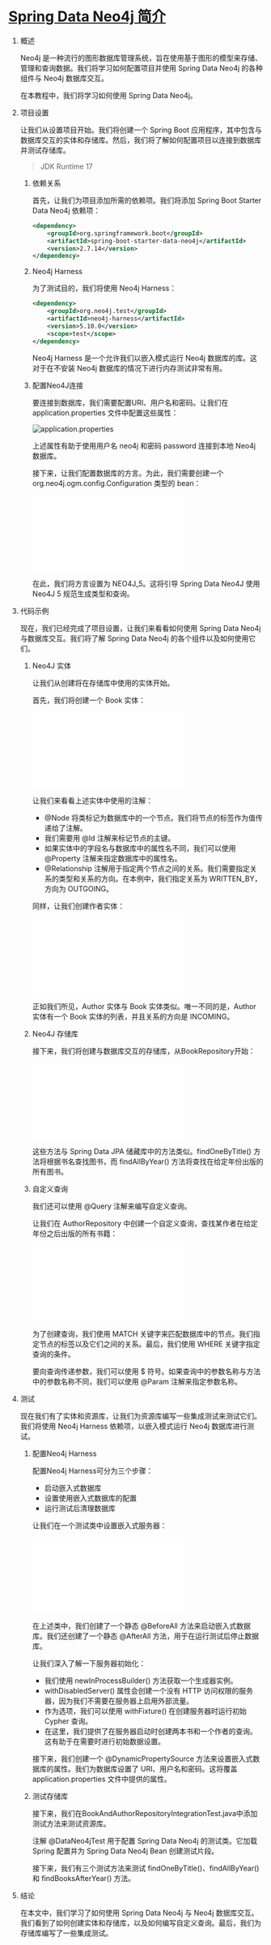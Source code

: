 # [Spring Data Neo4j 简介](https://www.baeldung.com/spring-data-neo4j-intro)

1. 概述

    Neo4j 是一种流行的图形数据库管理系统，旨在使用基于图形的模型来存储、管理和查询数据。我们将学习如何配置项目并使用 Spring Data Neo4j 的各种组件与 Neo4j 数据库交互。

    在本教程中，我们将学习如何使用 Spring Data Neo4j。

2. 项目设置

    让我们从设置项目开始。我们将创建一个 Spring Boot 应用程序，其中包含与数据库交互的实体和存储库。然后，我们将了解如何配置项目以连接到数据库并测试存储库。

    > JDK Runtime 17

    1. 依赖关系

        首先，让我们为项目添加所需的依赖项。我们将添加 Spring Boot Starter Data Neo4j 依赖项：

        ```xml
        <dependency>
            <groupId>org.springframework.boot</groupId>
            <artifactId>spring-boot-starter-data-neo4j</artifactId>
            <version>2.7.14</version>
        </dependency>
        ```

    2. Neo4j Harness

        为了测试目的，我们将使用 Neo4j Harness：

        ```xml
        <dependency>
            <groupId>org.neo4j.test</groupId>
            <artifactId>neo4j-harness</artifactId>
            <version>5.10.0</version>
            <scope>test</scope>
        </dependency>
        ```

        Neo4j Harness 是一个允许我们以嵌入模式运行 Neo4j 数据库的库。这对于在不安装 Neo4j 数据库的情况下进行内存测试非常有用。

    3. 配置Neo4J连接

        要连接到数据库，我们需要配置URI、用户名和密码。让我们在 application.properties 文件中配置这些属性：

        ![application.properties](/src/main/resources/application.properties)

        上述属性有助于使用用户名 neo4j 和密码 password 连接到本地 Neo4j 数据库。

        接下来，让我们配置数据库的方言。为此，我们需要创建一个 org.neo4j.ogm.config.Configuration 类型的 bean：

        ![Neo4jConfig.java](/src/main/java/com/baeldung/spring/data/neo4j/config/Neo4jConfig.java)

        在此，我们将方言设置为 NEO4J_5。这将引导 Spring Data Neo4J 使用 Neo4J 5 规范生成类型和查询。

3. 代码示例

    现在，我们已经完成了项目设置，让我们来看看如何使用 Spring Data Neo4j 与数据库交互。我们将了解 Spring Data Neo4j 的各个组件以及如何使用它们。

    1. Neo4J 实体

        让我们从创建将在存储库中使用的实体开始。

        首先，我们将创建一个 Book 实体：

        ![Book.java](/src/main/java/com/baeldung/spring/data/neo4j/domain/Book.java)

        让我们来看看上述实体中使用的注解：

        - @Node 将类标记为数据库中的一个节点。我们将节点的标签作为值传递给了注解。
        - 我们需要用 @Id 注解来标记节点的主键。
        - 如果实体中的字段名与数据库中的属性名不同，我们可以使用 @Property 注解来指定数据库中的属性名。
        - @Relationship 注解用于指定两个节点之间的关系。我们需要指定关系的类型和关系的方向。在本例中，我们指定关系为 WRITTEN_BY，方向为 OUTGOING。

        同样，让我们创建作者实体：

        ![Author.java](/src/main/java/com/baeldung/spring/data/neo4j/domain/Author.java)

        正如我们所见，Author 实体与 Book 实体类似。唯一不同的是，Author 实体有一个 Book 实体的列表，并且关系的方向是 INCOMING。

    2. Neo4J 存储库

        接下来，我们将创建与数据库交互的存储库，从BookRepository开始：

        ![BookRepository.java](/src/main/java/com/baeldung/spring/data/neo4j/repository/BookRepository.java)

        这些方法与 Spring Data JPA 储藏库中的方法类似。findOneByTitle() 方法将根据书名查找图书，而 findAllByYear() 方法将查找在给定年份出版的所有图书。

    3. 自定义查询

        我们还可以使用 @Query 注解来编写自定义查询。

        让我们在 AuthorRepository 中创建一个自定义查询，查找某作者在给定年份之后出版的所有书籍：

        ![AuthorRepository.java](/src/main/java/com/baeldung/spring/data/neo4j/repository/AuthorRepository.java)

        为了创建查询，我们使用 MATCH 关键字来匹配数据库中的节点。我们指定节点的标签以及它们之间的关系。最后，我们使用 WHERE 关键字指定查询的条件。

        要向查询传递参数，我们可以使用 $ 符号。如果查询中的参数名称与方法中的参数名称不同，我们可以使用 @Param 注解来指定参数名称。

4. 测试

    现在我们有了实体和资源库，让我们为资源库编写一些集成测试来测试它们。我们将使用 Neo4j Harness 依赖项，以嵌入模式运行 Neo4j 数据库进行测试。

    1. 配置Neo4j Harness

        配置Neo4j Harness可分为三个步骤：

        - 启动嵌入式数据库
        - 设置使用嵌入式数据库的配置
        - 运行测试后清理数据库

        让我们在一个测试类中设置嵌入式服务器：

        ![BookAndAuthorRepositoryIntegrationTest.java](/src/test/java/com/baeldung/spring/data/neo4j/BookAndAuthorRepositoryIntegrationTest.java)

        在上述类中，我们创建了一个静态 @BeforeAll 方法来启动嵌入式数据库。我们还创建了一个静态 @AfterAll 方法，用于在运行测试后停止数据库。

        让我们深入了解一下服务器初始化：

        - 我们使用 newInProcessBuilder() 方法获取一个生成器实例。
        - withDisabledServer() 属性会创建一个没有 HTTP 访问权限的服务器，因为我们不需要在服务器上启用外部流量。
        - 作为选项，我们可以使用 withFixture() 在创建服务器时运行初始 Cypher 查询。
        - 在这里，我们提供了在服务器启动时创建两本书和一个作者的查询。这有助于在需要时进行初始数据设置。

        接下来，我们创建一个 @DynamicPropertySource 方法来设置嵌入式数据库的属性。我们为数据库设置了 URI、用户名和密码。这将覆盖 application.properties 文件中提供的属性。

    2. 测试存储库

        接下来，我们在BookAndAuthorRepositoryIntegrationTest.java中添加测试方法来测试资源库。

        注解 @DataNeo4jTest 用于配置 Spring Data Neo4j 的测试类。它加载 Spring 配置并为 Spring Data Neo4j Bean 创建测试片段。

        接下来，我们有三个测试方法来测试 findOneByTitle()、findAllByYear() 和 findBooksAfterYear() 方法。

5. 结论

    在本文中，我们学习了如何使用 Spring Data Neo4j 与 Neo4j 数据库交互。我们看到了如何创建实体和存储库，以及如何编写自定义查询。最后，我们为存储库编写了一些集成测试。
